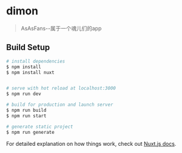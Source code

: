 # dimon

> AsAsFans--属于一个魂儿们的app

## Build Setup

``` bash
# install dependencies
$ npm install
$ npm install nuxt


# serve with hot reload at localhost:3000
$ npm run dev

# build for production and launch server
$ npm run build
$ npm run start

# generate static project
$ npm run generate
```

For detailed explanation on how things work, check out [Nuxt.js docs](https://nuxtjs.org).
